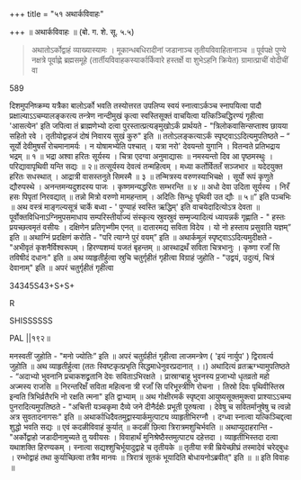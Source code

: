 +++
title = "५१ अथार्कविवाहः"

+++
॥ अथार्कविवाहः ॥ (बो. ग. शे. सू. ५.५) 

> अथातोऽर्कोद्वाहं व्याख्यास्यामः । मूकान्धबधिरादीनां जडानाञ्च तृतीयविवाहितानाञ्च ॥ पूर्वपक्षे पुण्ये नक्षत्रे पूर्वाह्णे ब्रह्मसमूहे (तार्तीयविवाहकस्यार्कार्किवारे हस्तर्क्षे वा शुभेऽहनि क्रियेत) ग्रामात्प्राचीं वोदीचीं वा

589

दिशमुपनिष्क्रम्य यत्रैका बालोऽर्को भवति तस्योत्तरत उपलिप्य स्वयं स्नात्वाऽर्कञ्च स्नापयित्वा पादौ प्रक्षाल्याऽऽचम्यालङ्करत्य तन्त्रेण नान्दीमुखं कृत्वा स्वस्तिसूक्तं वाचयित्वा यत्किञ्चिद्धिरण्यं गृहीत्वा 'आसत्येन' इति जपित्वा तं ब्राह्मणेभ्यो दत्वा पुरस्तात्प्रत्यङ्मुखोऽर्कं प्रार्थयते - "त्रिलोकवासिन्सप्ताश्व छायया सहितो रवे । तृतीयोद्वाहजं दोषं निवारय सुखं कुरु" इति ॥ ततोऽलङ्कत्याऽर्कं स्पृष्ट्वाऽऽदित्यमुपतिष्ठते – “ सूर्यो देवीमुषसँ रोचमानामर्यः । न योषामभ्येति पश्चात् । यत्रा नरो' देवयन्तो युगानि । वितन्वते प्रतिभद्राय भद्रम् ॥ १ ॥ भद्रा अश्वा हरितः सूर्यस्य । चित्रा एदग्वा अनुमाद्यासः ॥ नमस्यन्तो दिव आ पृष्ठमस्थुः । परिद्यावापृथिवी यन्ति सद्यः ॥ २॥ तत्सूर्यस्य देवत्वं तन्महित्वम् । मध्या कर्तोर्विततँ सञ्जभार ॥ यदेदयुक्त हरितः सधस्थात् । आद्रात्री वासस्तनुते सिमस्मै ॥ ३ ॥ तन्मित्रस्य वरुणस्याभिचक्षे । सूर्यो रूपं कृणुते द्यौरुपस्थे । अनन्तमन्यदुशदस्य पाजः । कृष्णमन्यद्धरितः सम्भरन्ति ॥ ४ ॥ अधो देवा उदिता सूर्यस्य । निरँ हसः पिपृतां निरवद्यात् ॥ तन्नो मित्रो वरुणो मामहन्ताम् । अदितिः सिन्धुः पृथिवी उत द्यौः ॥ ५॥” इति पञ्चभिः ॥ अथ वस्त्रं माङ्गल्यसूत्रं चार्के बध्वा - ' पुण्याहं स्वस्ति ऋद्धिम्' इति वाचयेदादित्योऽत्र देवता ॥ पूर्वोक्तविधिनाऽग्निमुपसमाधाय सम्परिस्तीर्याज्यं संस्कृत्य स्रुवस्रुवं सम्मृज्यादित्यं ध्यायन्नर्कं गृह्णाति - " हस्तः प्रयच्छत्वमृतं वसीयः । दक्षिणेन प्रतिगृभ्णीम एनत् ॥ दातारमद्य सविता विदेय । यो नो हस्ताय प्रसुवाति यज्ञम्” इति ॥ अथाग्निं प्रदक्षिणं करोति - "परि त्याग्ने पुरं वयम्” इति ॥ अथार्कमूलं स्पृष्ट्वाऽऽदित्यमुदीक्षते - "अभीवृतं कृशनैर्विश्वरूपम् । हिरण्यशम्यं यजतं बृहन्तम् ॥ आस्थाद्रथँ सविता चित्रभानुः । कृष्णा रजाँ सि तविषीदं दधानः" 
इति ॥ अथ व्याहृतीर्हुत्वा स्रुचि चतुर्गृहीतं गृहीत्वा विग्राहं जुहोति - "उद्वयं, उदुत्यं, चित्रं देवानाम्" इति ॥ अपरं चतुर्गृहीतं गृहीत्वा

34345S43+S+S+

R

SHISSSSSS

PAL ||१९२॥

मनस्वतीं जुहोति - "मनो ज्योतिः” इति ॥ अपरं चतुर्ग्रहीतं गृहीत्वा लाजमन्त्रेण ( 'इयं नार्युप' ) द्विरावर्त्य जुहोति ॥ अथ व्याहृतीर्हुत्वा (ततः स्विष्टकृत्प्रभृति सिद्धमाधेनुवरप्रदानात् ।।) अथादित्यं व्रतऋग्भ्यामुपतिष्ठते - “अदाभ्यो भुवनानि प्रचाकशद्व्रतानि देवः सविताऽभिरक्षते । प्रास्राग्बाहू भुवनस्य प्र॒जाभ्यो धृतव्रतो महो अज्मस्य राजसि ॥ निरन्तरिक्षँ सविता महित्वना त्री रजाँ सि परिभूस्त्रीणि रोचना । तिस्रो दिवः पृथिवीस्तिस्र इन्वति त्रिभिर्व्रतैरभि नो रक्षति त्मना" इति द्वाभ्याम् ॥ अथ गोक्षीरमर्कं स्पृष्ट्वा आयुष्यसूक्तमुक्त्वा प्राश्याऽऽचम्य पुनरादित्यमुपतिष्ठते - "अचित्ती यञ्चकृमा दैव्ये जने दीनैर्दक्षैः प्रभूती पूरुषत्वा । देवेषु च सवितर्मानुषेषु च त्वन्नो अत्र सुवतादनागसः" इति ॥ अथार्काधिदैवतमुद्वास्यार्कमुत्पाट्य व्याहृतीभिरग्नौ । दग्ध्वा स्नात्वा यत्किञ्चिद्दत्वा शुद्धो भवति सद्यः ॥ एवं कदळीविवाहं कुर्यात् ॥ कदळीं छित्वा त्रिरात्रमशुचिर्भवति ॥ अथाप्युदाहरान्ति - "अर्कोद्वाहो जडादीनामुच्यते तु यवीयसः । विवाहार्थं मुनिश्रेष्ठैस्तमुत्पाट्य दहेत्तदा । व्याहृतीभिस्तदा दत्वा यथाशक्ति हिरण्यकम् । स्नात्वा सद्यश्शुचिर्भूयादुद्वाहे च तृतीयके ॥ तृतीया स्त्री म्रियेच्छीघ्रं तस्मादेवं चरेद्बुधः । रम्भोद्वाहं तथा कुर्याच्छित्वा तत्रैव मानवः ॥ त्रिरात्रं सूतकं भूयादिति बोधायनोऽब्रवीत्" इति ॥ ॥ इति विवाहः ॥